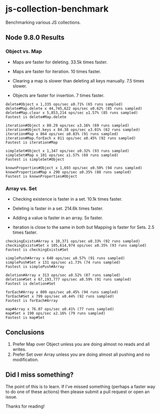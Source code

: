 # js-collection-benchmark
Benchmarking various JS collections.

## Node 9.8.0 Results

### Object vs. Map

* Maps are faster for deleting. 33.5k times faster.
* Maps are faster for iteration. 10 times faster.

* Clearing a map is slower than deleting all keys manually. 7.5 times slower.

* Objects are faster for insertion. 7 times faster.

```shell
delete#Object x 1,335 ops/sec ±0.71% (65 runs sampled)
delete#Map.delete x 44,745,622 ops/sec ±0.62% (85 runs sampled)
delete#Map.clear x 5,853,214 ops/sec ±1.57% (85 runs sampled)
Fastest is delete#Map.delete
```

```shell
iteration#Object x 80.29 ops/sec ±3.16% (69 runs sampled)
iteration#Object.keys x 84.38 ops/sec ±3.01% (62 runs sampled)
iteration#Map x 864 ops/sec ±0.83% (91 runs sampled)
iteration#Map.forEach x 811 ops/sec ±0.45% (92 runs sampled)
Fastest is iteration#Map
```

```shell
simpleSet#Object x 1,347 ops/sec ±0.32% (93 runs sampled)
simpleSet#Map x 101 ops/sec ±1.57% (69 runs sampled)
Fastest is simpleSet#Object
```

```shell
knownProperties#Object x 1,693 ops/sec ±0.50% (94 runs sampled)
knownProperties#Map x 290 ops/sec ±0.35% (88 runs sampled)
Fastest is knownProperties#Object
```

### Array vs. Set

* Checking existence is faster in a set. 10.1k times faster.
* Deleting is faster in a set. 214.6k times faster.

* Adding a value is faster in an array. 5x faster.

* Iteration is close to the same in both but Mapping is faster for Sets. 2.5 times faster.

```shell
checkingExists#Array x 10,371 ops/sec ±0.33% (92 runs sampled)
checkingExists#Set x 105,614,974 ops/sec ±0.35% (93 runs sampled)
Fastest is checkingExists#Set
```

```shell
simplePush#Array x 640 ops/sec ±0.57% (91 runs sampled)
simplePush#Set x 131 ops/sec ±1.73% (74 runs sampled)
Fastest is simplePush#Array
```

```shell
deletion#Array x 313 ops/sec ±0.52% (87 runs sampled)
deletion#Set x 67,193,777 ops/sec ±0.59% (91 runs sampled)
Fastest is deletion#Set
```

```shell
forEach#Array x 809 ops/sec ±0.45% (94 runs sampled)
forEach#Set x 799 ops/sec ±0.44% (92 runs sampled)
Fastest is forEach#Array
```

```shell
map#Array x 76.07 ops/sec ±0.41% (77 runs sampled)
map#Set x 190 ops/sec ±2.16% (79 runs sampled)
Fastest is map#Set
```

## Conclusions

1. Prefer Map over Object unless you are doing almost no reads and all writes.
2. Prefer Set over Array unless you are doing almost all pushing and no modification.

## Did I miss something?

The point of this is to learn. If I've missed something (perhaps a faster way to do one of these actions) then please submit a pull request or open an issue.

Thanks for reading!
